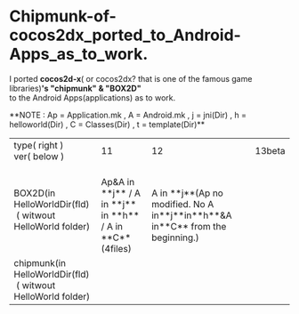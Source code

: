 Chipmunk-of-cocos2dx_ported_to_Android-Apps_as_to_work.
=============================
I ported **cocos2d-x**( or cocos2dx? that is one of the famous game libraries)**'s "chipmunk" & "BOX2D"**  
to the Android Apps(applications) as  to work.
 
<table><tr><td>type( right )<br>ver( below )</td><td>11</td><td>12</td><td>13beta</td></tr>
<tr><td>BOX2D(in HelloWorldDir(fld)<br>&nbsp;( witwout HelloWorld folder)</td>
<td><br>Ap&A in **j** / A in **j** in **h** / A in **C**(4files)</td>
<td><br>A in **j**(Ap no modified. No A in**j**in**h**&A in**C** from the beginning.)</td>
<td><br>&nbsp;</td></tr>

<tr><td>chipmunk(in HelloWorldDir(fld)<br>&nbsp;( witwout HelloWorld folder)</td>
<td><br>&nbsp;</td>
<td><br>&nbsp;</td>
<td><br>&nbsp;</td></tr>
**NOTE : Ap = Application.mk , A = Android.mk , j = jni(Dir) , h =  helloworld(Dir) , C = Classes(Dir) , t = template(Dir)**
</pre>

  
